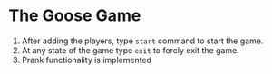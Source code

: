 
# The Goose Game

1. After adding the players, type `start` command to start the game.
2. At any state of the game type `exit` to forcly exit the game.
3. Prank functionality is implemented 
